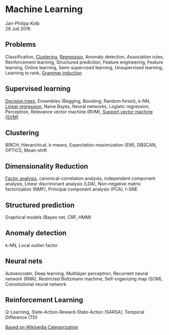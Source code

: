 # Machine Learning
Jan-Philipp Kolb  
29 Juli 2016  



## Problems

Classification, [Clustering](https://github.com/Japhilko/DataAnalysis/blob/master/UseCases/Wiki_GermanCities.md), [Regression](https://github.com/Japhilko/DataAnalysis/tree/master/Regression), 
Anomaly detection, Association rules, Reinforcement learning, Structured prediction, Feature engineering, Feature learning, Online learning, Semi-supervised learning, Unsupervised learning, Learning to rank, [Grammar induction](https://en.wikipedia.org/wiki/Grammar_induction)

## Supervised learning

[Decision trees](https://github.com/Japhilko/DataAnalysis/blob/master/Machine%20Learning/DecisionTrees.md), Ensembles (Bagging, Boosting, Random forest), k-NN, [Linear regression](https://github.com/Japhilko/DataAnalysis/blob/master/Regression/SimpleLinearRegression.md), Naive Bayes, Neural networks, Logistic regression, Perceptron, Relevance vector machine (RVM), [Support vector machine (SVM)](https://github.com/Japhilko/DataAnalysis/blob/master/Machine%20Learning/SupportVectorMachines.md)


## Clustering

BIRCH, Hierarchical, k-means, Expectation-maximization (EM), DBSCAN, OPTICS, Mean-shift 

## Dimensionality Reduction

[Factor analysis](https://github.com/Japhilko/DataAnalysis/blob/master/Multivariate%20Analysis/FactorAnalysis.md), canonical-correlation analysis, independent component analysis, Linear discriminant analysis (LDA), Non-negative matrix factorization (NMF), Principal component analysis (PCA), t-SNE 

## Structured prediction

Graphical models (Bayes net, CRF, HMM)

## Anomaly detection

k-NN, Local outlier factor 

## Neural nets

Autoencoder, Deep learning, Multilayer perceptron, Recurrent neural network (RNN), Restricted Boltzmann machine, Self-organizing map (SOM), Convolutional neural network 

## Reinforcement Learning

Q-Learning, State-Action-Reward-State-Action (SARSA), Temporal Difference (TD) 



[Based on Wikipedia Categorization ](https://en.wikipedia.org/wiki/Machine_learning)
